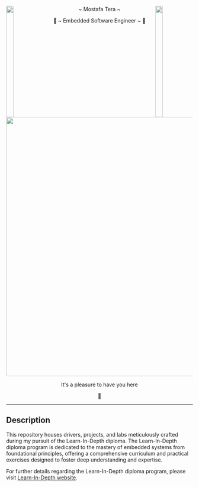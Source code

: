 <img align="left" src="https://user-images.githubusercontent.com/65187002/144930161-2f783401-8d27-4fdf-a2f7-cc0ba32f1f1f.gif" width="20%" height="300" style="display:inline;"><img align="right" src="https://user-images.githubusercontent.com/65187002/144930161-2f783401-8d27-4fdf-a2f7-cc0ba32f1f1f.gif" width="20%" height="300" style="display:inline;">

<p align="center">~ Mostafa Tera ~</p>
<p align="center">🦅 ~ Embedded Software Engineer ~ 🦅</p>	

<p align="center">
  <img src="https://user-images.githubusercontent.com/74038190/212750147-854a394f-fee9-4080-9770-78a4b7ece53f.gif" width=700>
</p>



<p align="center">It's a pleasure to have you here</p>


<p align="center">👋</p>








---

## Description

This repository houses drivers, projects, and labs meticulously crafted during my pursuit of the Learn-In-Depth diploma. The Learn-In-Depth diploma program is dedicated to the mastery of embedded systems from foundational principles, offering a comprehensive curriculum and practical exercises designed to foster deep understanding and expertise.

For further details regarding the Learn-In-Depth diploma program, please visit [Learn-In-Depth website](https://www.learn-in-depth-store.com/).
